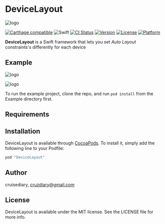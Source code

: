 # DeviceLayout

![logo](README/logo.png)

[![Carthage compatible](https://img.shields.io/badge/Carthage-compatible-4BC51D.svg?style=flat)](https://github.com/cruisediary/DeviceLayout)
![Swift](https://img.shields.io/badge/Swift-3.0-orange.svg)
[![CI Status](http://img.shields.io/travis/cruisediary/DeviceLayout.svg?style=flat)](https://travis-ci.org/cruisediary/DeviceLayout)
[![Version](https://img.shields.io/cocoapods/v/DeviceLayout.svg?style=flat)](http://cocoapods.org/pods/DeviceLayout)
[![License](https://img.shields.io/cocoapods/l/DeviceLayout.svg?style=flat)](http://cocoapods.org/pods/DeviceLayout)
[![Platform](https://img.shields.io/cocoapods/p/DeviceLayout.svg?style=flat)](http://cocoapods.org/pods/DeviceLayout)

**DeviceLayout** is a Swift framework that lets you set *Auto Layout* constraints's differently for each device

## Example

![logo](README/screenshot1.png)

![logo](README/screenshot2.png)

To run the example project, clone the repo, and run `pod install` from the Example directory first.

## Requirements

## Installation

DeviceLayout is available through [CocoaPods](http://cocoapods.org). To install
it, simply add the following line to your Podfile:

```ruby
pod "DeviceLayout"
```

## Author

cruisediary, cruzdiary@gmail.com

## License

DeviceLayout is available under the MIT license. See the LICENSE file for more info.
